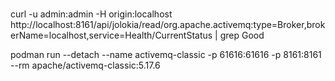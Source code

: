 ###

curl -u admin:admin -H origin:localhost http://localhost:8161/api/jolokia/read/org.apache.activemq:type=Broker,brokerName=localhost,service=Health/CurrentStatus | grep Good


podman run --detach --name activemq-classic -p 61616:61616 -p 8161:8161 --rm apache/activemq-classic:5.17.6